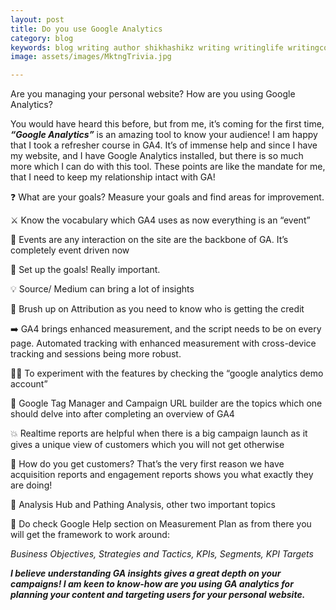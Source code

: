 ```yaml
---
layout: post
title: Do you use Google Analytics
category: blog
keywords: blog writing author shikhashikz writing writinglife writingcommunity dailyblogpost dailyblogpostchallenge marketing googleanalytics
image: assets/images/MktngTrivia.jpg

---
```

Are you managing your personal website? How are you using Google Analytics?

You would have heard this before, but from me, it’s coming for the first time, ***“Google Analytics”*** is an amazing tool to know your audience! I am happy that I took a refresher course in GA4. It’s of immense help and since I have my website, and I have Google Analytics installed, but there is so much more which I can do with this tool. These points are like the mandate for me, that I need to keep my relationship intact with GA!

❓ What are your goals? Measure your goals and find areas for improvement.

⚔️ Know the vocabulary which GA4 uses as now everything is an “event”

🌟 Events are any interaction on the site are the backbone of GA. It’s completely event driven now

💯 Set up the goals! Really important.

💡 Source/ Medium can bring a lot of insights

🐤 Brush up on Attribution as you need to know who is getting the credit 

➡️ GA4 brings enhanced measurement, and the script needs to be on every page. Automated tracking with enhanced measurement with cross-device tracking and sessions being more robust.

🏃‍♀️ To experiment with the features by checking the “google analytics demo account”

💯 Google Tag Manager and Campaign URL builder are the topics which one should delve into after completing an overview of GA4

💥 Realtime reports are helpful when there is a big campaign launch as it gives a unique view of customers which you will not get otherwise

🔁 How do you get customers? That’s the very first reason we have acquisition reports and engagement reports shows you what exactly they are doing!

🌟 Analysis Hub and Pathing Analysis, other two important topics

💯 Do check Google Help section on Measurement Plan as from there you will get the framework to work around:

*Business Objectives, Strategies and Tactics, KPIs, Segments, KPI Targets*

***I believe understanding GA insights gives a great depth on your campaigns! I am keen to know-how are you using GA analytics for planning your content and targeting users for your personal website.***
